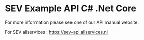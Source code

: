 # SEV Example API C# .Net Core

For more information please see one of our API manual website:

For SEV allservices : https://sev-api.allservices.nl
